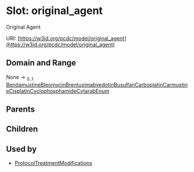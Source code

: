 
# Slot: original_agent


Original Agent

URI: [https://w3id.org/pcdc/model/original_agent](https://w3id.org/pcdc/model/original_agent)


## Domain and Range

None &#8594;  <sub>0..1</sub> [BendamustineBleomycinBrentuximabvedotinBusulfanCarboplatinCarmustineCisplatinCyclophosphamideCytarabEnum](BendamustineBleomycinBrentuximabvedotinBusulfanCarboplatinCarmustineCisplatinCyclophosphamideCytarabEnum.md)

## Parents


## Children


## Used by

 * [ProtocolTreatmentModifications](ProtocolTreatmentModifications.md)
